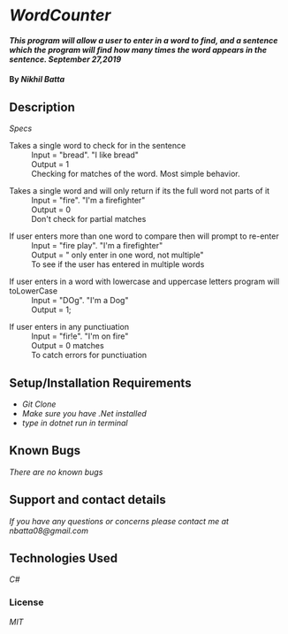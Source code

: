 # _WordCounter_

#### _This program will allow a user to enter in a word to find, and a sentence which the program will find how many times the word appears in the sentence. September 27,2019_

#### By _Nikhil Batta_

## Description

_Specs_

<dl>
  <dt>Takes a single word to check for in the sentence</dt>
    <dd>Input = "bread". "I like bread" </dd>
    <dd>Output = 1 </dd>
    <dd>Checking for matches of the word. Most simple behavior.<dd>
    </dl>
<dl>
  <dt>Takes a single word and will only return if its the full word not parts of it</dt>
    <dd>Input = "fire". "I'm a firefighter" </dd>
    <dd>Output = 0 </dd>
    <dd>Don't check for partial matches<dd>
    </dl>
    <dl>
  <dt>If user enters more than one word to compare then will prompt to re-enter</dt>
    <dd>Input = "fire play". "I'm a firefighter" </dd>
    <dd>Output = " only enter in one word, not multiple" </dd>
    <dd>To see if the user has entered in multiple words<dd>
    </dl>
    <dl>
    <dt>If user enters in a word with lowercase and uppercase letters program will toLowerCase</dt>
    <dd>Input = "DOg". "I'm a Dog" </dd>
    <dd>Output = 1; </dd>
    </dl>
    <dl>
    <dt>If user enters in any punctiuation</dt>
    <dd>Input = "fir!e". "I'm on fire" </dd>
    <dd>Output = 0 matches </dd>
    <dd>To catch errors for punctiuation</dd>
    </dl>



## Setup/Installation Requirements

* _Git Clone_
* _Make sure you have .Net installed_
* _type in dotnet run in terminal_

## Known Bugs

_There are no known bugs_

## Support and contact details

_If you have any questions or concerns please contact me at nbatta08@gmail.com_

## Technologies Used

_C#_

### License

*MIT*